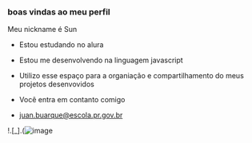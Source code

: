 ### boas vindas ao meu perfil

Meu nickname é Sun

- Estou estudando no alura
- Estou me desenvolvendo na linguagem javascript
- Utilizo esse espaço para a organiação e compartilhamento do meus projetos desenvovidos

- Você entra em contanto comigo

- juan.buarque@escola.pr.gov.br

!.[_].(![image](https://github.com/user-attachments/assets/2e1bed1d-4339-42ec-a883-da5c4cc5f81c)
